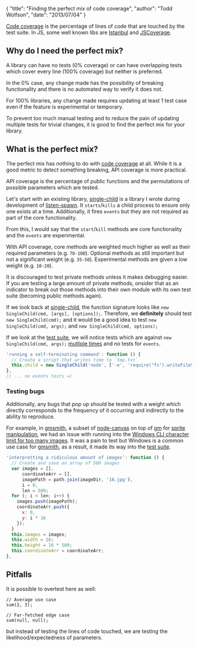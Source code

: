 {
  "title": "Finding the perfect mix of code coverage",
  "author": "Todd Wolfson",
  "date": "2013/07/04"
}

[Code coverage][code-cov] is the percentage of lines of code that are touched by the test suite. In JS, some well known libs are [Istanbul][istanbul] and [JSCoverage][js-cov].

[code-cov]: https://en.wikipedia.org/wiki/Code_coverage
[istanbul]: https://github.com/gotwarlost/istanbul
[js-cov]: http://siliconforks.com/jscoverage/

## Why do I need the perfect mix?

A library can have no tests (0% coverage) or can have overlapping tests which cover every line (100% coverage) but neither is preferred.

In the 0% case, any change made has the possibility of breaking functionality and there is no automated way to verify it does not.

For 100% libraries, any change made requires updating at least 1 test case even if the feature is experimental or temporary.

To prevent too much manual testing and to reduce the pain of updating multiple tests for trivial changes, it is good to find the perfect mix for your library.

## What is the perfect mix?

The perfect mix has nothing to do with [code coverage][code-cov] at all. While it is a good metric to detect something breaking, API coverage is more practical.

API coverage is the percentage of public functions and the permutations of possible parameters which are tested.

Let's start with an existing library, [single-child][single-child] is a library I wrote during development of [listen-spawn][listen-spawn]. It `starts`/`kills` a child process to ensure only one exists at a time. Additionally, it fires `events` but they are not required as part of the core functionality.

[single-child]: https://github.com/twolfson/single-child
[listen-spawn]: https://github.com/twolfson/listen-spawn

From this, I would say that the `start`/`kill` methods are core functionality and the `events` are experimental.

With API coverage, core methods are weighted much higher as well as their required parameters (e.g. `70-100`). Optional methods as still important but not a significant weight (e.g. `35-50`). Experimental methods are given a low weight (e.g. `10-20`).

It is discouraged to test private methods unless it makes debugging easier. If you are testing a large amount of private methods, onsider that as an indicator to break out those methods into their own module with its own test suite (becoming public methods again).

If we look back at [single-child][single-child], the function signature looks like `new SingleChild(cmd, [args], [options]);`. Therefore, we **definitely** should test `new SingleChild(cmd);` and it would be a good idea to test `new SingleChild(cmd, args);` and `new SingleChild(cmd, options);`

If we look at the [test suite][child-tests], we will notice tests which are against `new SingleChild(cmd, args);` [mutliple times][cmd-args-tests] and no tests for `events`.

```js
'running a self-terminating command': function () {
  // Create a script that writes time to `tmp.txt`
  this.child = new SingleChild('node', ['-e', 'require("fs").writeFileSync("tmp.txt", +new Date())']);
},
// ... no events tests =(
```

[child-tests]: https://github.com/twolfson/single-child/tree/91d15a69c091a65273284e5310ffbc4a341500d4/test
[cmd-args-tests]: https://github.com/twolfson/single-child/blob/91d15a69c091a65273284e5310ffbc4a341500d4/test/single-child_test.content.js#L37-L41

### Testing bugs

Additionally, any bugs that pop up should be tested with a weight which directly corresponds to the frequency of it occurring and indirectly to the ability to reproduce.

For example, in [gmsmith][gmsmith], a subset of [node-canvas][node-canvas] on top of [gm][gm] for [sprite manipulation][spritesmith], we had an issue with running into the [Windows CLI character limit for too many images][gmsmith-issue]. It was a pain to test but Windows is a common use case for [gmsmith][gmsmith], as a result, it made its way into the [test suite][gmsmith-test].

```js
'interpretting a ridiculous amount of images': function () {
  // Create and save an array of 500 images
  var images = [],
      coordinateArr = [],
      imagePath = path.join(imageDir, '16.jpg'),
      i = 0,
      len = 500;
  for (; i < len; i++) {
    images.push(imagePath);
    coordinateArr.push({
      x: 0,
      y: i * 16
    });
  }
  this.images = images;
  this.width = 16;
  this.height = 16 * 500;
  this.coordinateArr = coordinateArr;
},
```

[gmsmith]: https://github.com/twolfson/gmsmith
[node-canvas]: https://github.com/LearnBoost/node-canvas
[gm]: https://github.com/aheckmann/gm
[spritesmith]: https://github.com/Ensighten/spritesmith
[gmsmith-issue]: https://github.com/Ensighten/spritesmith/issues/11
[gmsmith-test]: https://github.com/twolfson/spritesmith-engine-test/blob/932a6e9f34837cccb55f6fde070ae7998cda61fb/test_content.js#L41-L59

## Pitfalls

It is possible to overtest here as well:

```
// Average use case
sum(2, 3);

// Far-fetched edge case
sum(null, null);
```

but instead of testing the lines of code touched, we are testing the likelihood/expectedness of parameters.

